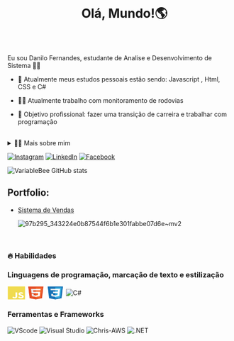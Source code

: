 <!--título-->
<div id="user-content-toc">
  <ul align="center">
    <summary><h1 style="display: inline-block">Olá, Mundo!🌎</h1></summary>
</div>

<br>

<!-- Presentation -->
<p>
  Eu sou Danilo Fernandes, estudante de Analise e Desenvolvimento de Sistema 👨‍💻

  - 🔭 Atualmente meus estudos pessoais estão sendo: Javascript , Html, CSS e C#

  - 👨‍💼 Atualmente trabalho com monitoramento de rodovias

  - 🎯 Objetivo profissional: fazer uma transição de carreira e trabalhar com programação    
</p>

<br>

<details>
  <summary>👨‍💻 Mais sobre mim</summary>

  - 💬 Tenho 31 anos, atualmente moro no Brasil. Tenho experiência com banco de dados SQL (MySql, SqlServer, Oracle), C#, Javascript, Html, CSS, Análise de monitoramento de rodovias e sinalização de obras e Visão computacional.

  - 👀 Estou à procura de uma oportunidade de estágio ou emprego na área da programação para aprender e também pôr em prática, todas as competências e habilidades que venho desenvolvendo ao longo desse período.

  - 📖🤓🧘‍♂️ No meu tempo livre gosto de estudar, ler, seja um bom livro, Mangá ou quadrinhos, assim como assistir filmes e ir a academia! 
</details>


<!-- Links -->
[![Instagram](https://img.shields.io/badge/Instagram-E4405F?style=for-the-badge&logo=instagram&logoColor=white)](https://www.instagram.com/danilo_f_gomes/profilecard/?igsh=bXhiem9qcHJ2Zmcw)
[![LinkedIn](https://img.shields.io/badge/LinkedIn-0077B5?style=for-the-badge&logo=linkedin&logoColor=white)](https://www.linkedin.com/in/danilo-fernandes-67242b1a7/)
[![Facebook](https://img.shields.io/badge/Facebook-1877F2?style=for-the-badge&logo=facebook&logoColor=white)](https://www.facebook.com/share/19jfGDGK7T/)


<!-- GithubStats -->
![VariableBee GitHub stats](https://github-readme-stats.vercel.app/api?username=dan1723&show_icons=true&theme=gotham)

## Portfolio:
- [Sistema de Vendas](https://github.com/dan1723/Sistema-de-Vendas-Web)


  <!-- GIF -->
  ![97b295_343224e0b87544f6b1e301fabbe07d6e~mv2](https://github.com/user-attachments/assets/a3310bf0-f169-4b95-b354-45c09d6c220d)

<br>
<h3>🔥 Habilidades</h3> 
<!-- Habilidades: Linguagens de programação -->
  <div style="flex-basis: 48%;">
    <h3>Linguagens de programação, marcação de texto e estilização</h3>
    <img align="center" alt="Js" height="30" width="40" src="https://raw.githubusercontent.com/devicons/devicon/master/icons/javascript/javascript-plain.svg">
    <img align="center" alt="HTML" height="30" width="40" src="https://raw.githubusercontent.com/devicons/devicon/master/icons/html5/html5-original.svg">
    <img align="center" alt="CSS" height="30" width="40" src="https://raw.githubusercontent.com/devicons/devicon/master/icons/css3/css3-original.svg">
    <img align="center" alt="C#" height="30" width="40" src="https://github.com/user-attachments/assets/2aa78906-f080-44f9-b8b0-ec63c7559299">
  </div>
  
  <!-- Skills: Tools & Frameworks -->
  <div style="flex-basis: 48%;">
    <h3>Ferramentas e Frameworks</h3>
    <img align="center" alt="VScode" height="30" width="40" src="https://cdn.jsdelivr.net/gh/devicons/devicon/icons/vscode/vscode-original.svg">
    <img align="center" alt="Visual Studio" height="30" width="40" src="https://cdn.jsdelivr.net/gh/devicons/devicon/icons/visualstudio/visualstudio-plain.svg">
    <img align="center" alt="Chris-AWS" height="30" width="40" src="https://cdn.jsdelivr.net/gh/devicons/devicon/icons/git/git-original.svg">
    <img align="center" alt=".NET" height="30" width="40" src="https://cdn.jsdelivr.net/gh/devicons/devicon/icons/dot-net/dot-net-original.svg">
  </div>
  



